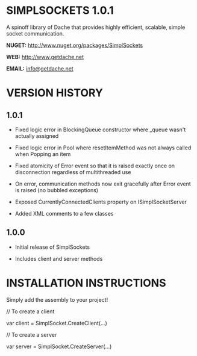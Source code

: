 SIMPLSOCKETS 1.0.1
===========


A spinoff library of Dache that provides highly efficient, scalable, simple socket communication.

**NUGET:** http://www.nuget.org/packages/SimplSockets

**WEB:** http://www.getdache.net

**EMAIL:** info@getdache.net


VERSION HISTORY
============================================


1.0.1
------------------


- Fixed logic error in BlockingQueue constructor where _queue wasn't actually assigned

- Fixed logic error in Pool where resetItemMethod was not always called when Popping an item

- Fixed atomicity of Error event so that it is raised exactly once on disconnection regardless of multithreaded use

- On error, communication methods now exit gracefully after Error event is raised (no bubbled exceptions)

- Exposed CurrentlyConnectedClients property on ISimplSocketServer

- Added XML comments to a few classes


1.0.0
------------------


- Initial release of SimplSockets

- Includes client and server methods


INSTALLATION INSTRUCTIONS
============================================


Simply add the assembly to your project!

// To create a client

var client = SimplSocket.CreateClient(...)

// To create a server

var server = SimplSocket.CreateServer(...)

